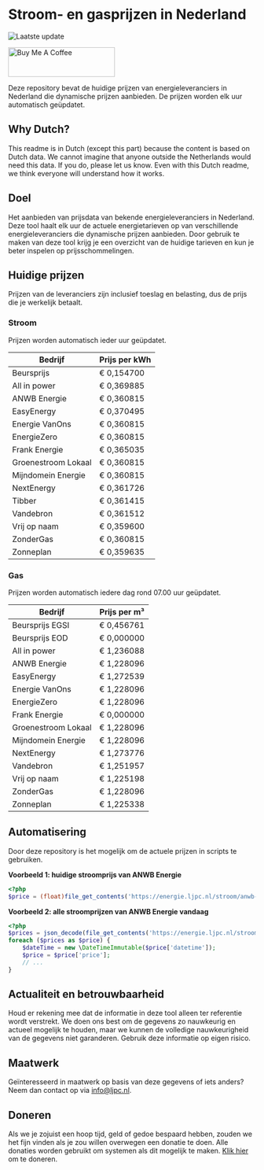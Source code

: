# Stroom- en gasprijzen in Nederland

![Laatste update](https://img.shields.io/badge/laatste%20update-2023--10--23%2019%3A00%20CET-brightgreen)

<a href="https://www.buymeacoffee.com/Lars-" target="_blank"><img src="https://cdn.buymeacoffee.com/buttons/v2/default-orange.png" alt="Buy Me A Coffee" height="60" style="height: 60px !important;width: 217px !important;" ></a>

Deze repository bevat de huidige prijzen van energieleveranciers in Nederland die dynamische prijzen aanbieden. De prijzen worden elk uur automatisch geüpdatet.

## Why Dutch?

This readme is in Dutch (except this part) because the content is based on Dutch data. We cannot imagine that anyone outside the Netherlands would need this data. If you do, please let us know. Even with this Dutch readme, we think
everyone will understand how it works.

## Doel

Het aanbieden van prijsdata van bekende energieleveranciers in Nederland. Deze tool haalt elk uur de actuele energietarieven op van verschillende energieleveranciers die dynamische prijzen aanbieden. Door gebruik te maken van deze tool
krijg je een overzicht van de huidige tarieven en kun je beter inspelen op prijsschommelingen.

## Huidige prijzen

Prijzen van de leveranciers zijn inclusief toeslag en belasting, dus de prijs die je werkelijk betaalt.

### Stroom

Prijzen worden automatisch ieder uur geüpdatet.

 Bedrijf | Prijs per kWh 
---------|---------------
Beursprijs | € 0,154700
All in power | € 0,369885
ANWB Energie | € 0,360815
EasyEnergy | € 0,370495
Energie VanOns | € 0,360815
EnergieZero | € 0,360815
Frank Energie | € 0,365035
Groenestroom Lokaal | € 0,360815
Mijndomein Energie | € 0,360815
NextEnergy | € 0,361726
Tibber | € 0,361415
Vandebron | € 0,361512
Vrij op naam | € 0,359600
ZonderGas | € 0,360815
Zonneplan | € 0,359635


### Gas

Prijzen worden automatisch iedere dag rond 07.00 uur geüpdatet.

 Bedrijf | Prijs per m³ 
---------|--------------
Beursprijs EGSI | € 0,456761
Beursprijs EOD | € 0,000000
All in power | € 1,236088
ANWB Energie | € 1,228096
EasyEnergy | € 1,272539
Energie VanOns | € 1,228096
EnergieZero | € 1,228096
Frank Energie | € 0,000000
Groenestroom Lokaal | € 1,228096
Mijndomein Energie | € 1,228096
NextEnergy | € 1,273776
Vandebron | € 1,251957
Vrij op naam | € 1,225198
ZonderGas | € 1,228096
Zonneplan | € 1,225338


## Automatisering

Door deze repository is het mogelijk om de actuele prijzen in scripts te gebruiken.

**Voorbeeld 1: huidige stroomprijs van ANWB Energie**

```php
<?php
$price = (float)file_get_contents('https://energie.ljpc.nl/stroom/anwb-energie-nu.txt');

```

**Voorbeeld 2: alle stroomprijzen van ANWB Energie vandaag**

```php
<?php
$prices = json_decode(file_get_contents('https://energie.ljpc.nl/stroom/all-in-power-vandaag.json'),true);
foreach ($prices as $price) {
    $dateTime = new \DateTimeImmutable($price['datetime']);
    $price = $price['price'];
    // ...
}
```

## Actualiteit en betrouwbaarheid

Houd er rekening mee dat de informatie in deze tool alleen ter referentie wordt verstrekt. We doen ons best om de gegevens zo nauwkeurig en actueel mogelijk te houden, maar we kunnen de volledige nauwkeurigheid van de gegevens niet
garanderen. Gebruik deze informatie op eigen risico.

## Maatwerk

Geïnteresseerd in maatwerk op basis van deze gegevens of iets anders? Neem dan contact op
via [info@ljpc.nl](mailto:info@ljpc.nl?subject=Energie%20prijzen).

## Doneren

Als we je zojuist een hoop tijd, geld of gedoe bespaard hebben, zouden we het fijn vinden als je zou willen overwegen een
donatie te doen. Alle donaties worden gebruikt om systemen als dit mogelijk te
maken. [Klik hier](https://www.buymeacoffee.com/Lars-) om te doneren.
